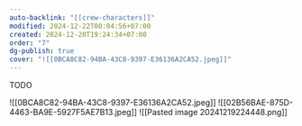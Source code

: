 ```yaml
---
auto-backlink: "[[crew-characters]]"
modified: 2024-12-22T00:04:56+07:00
created: 2024-12-20T19:24:34+07:00
order: "7"
dg-publish: true
cover: "![[0BCA8C82-94BA-43C8-9397-E36136A2CA52.jpeg]]"
---
```


TODO

![[0BCA8C82-94BA-43C8-9397-E36136A2CA52.jpeg]]
![[02B56BAE-875D-4463-BA9E-5927F5AE7B13.jpeg]]
![[Pasted image 20241219224448.png]]